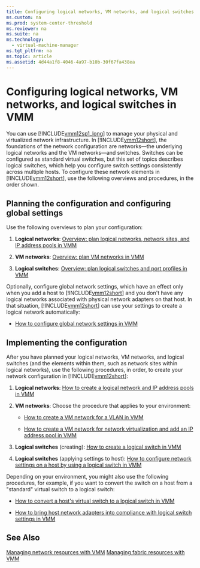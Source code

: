 ```yaml
---
title: Configuring logical networks, VM networks, and logical switches in VMM
ms.custom: na
ms.prod: system-center-threshold
ms.reviewer: na
ms.suite: na
ms.technology: 
  - virtual-machine-manager
ms.tgt_pltfrm: na
ms.topic: article
ms.assetid: 4d44a1f8-4046-4a97-b10b-30f67fa438ea
---
```

# Configuring logical networks, VM networks, and logical switches in VMM
You can use [!INCLUDE[vmm12sp1_long](../../Token/vmm12sp1_long_md.md)] to manage your physical and virtualized network infrastructure. In [!INCLUDE[vmm12short](../../Token/vmm12short_md.md)], the foundations of the network configuration are networks—the underlying logical networks and the VM networks—and switches. Switches can be configured as standard virtual switches, but this set of topics describes logical switches, which help you configure switch settings consistently across multiple hosts. To configure these network elements in [!INCLUDE[vmm12short](../../Token/vmm12short_md.md)], use the following overviews and procedures, in the order shown.

## <a name="BKMK_planning"></a>Planning the configuration and configuring global settings
Use the following overviews to plan your configuration:

1.  **Logical networks**: [Overview: plan logical networks, network sites, and IP address pools in VMM](Overview--plan-logical-networks,-network-sites,-and-IP-address-pools-in-VMM.md)

2.  **VM networks**: [Overview: plan VM networks in VMM](Overview--plan-VM-networks-in-VMM.md)

3.  **Logical switches**: [Overview: plan logical switches and port profiles in VMM](Overview--plan-logical-switches-and-port-profiles-in-VMM.md)

Optionally, configure global network settings, which have an effect only when you add a host to [!INCLUDE[vmm12short](../../Token/vmm12short_md.md)] and you don't have any logical networks associated with physical network adapters on that host. In that situation, [!INCLUDE[vmm12short](../../Token/vmm12short_md.md)] can use your settings to create a logical network automatically:

-   [How to configure global network settings in VMM](How-to-configure-global-network-settings-in-VMM.md)

## <a name="BKMK_implementing"></a>Implementing the configuration
After you have planned your logical networks, VM networks, and logical switches \(and the elements within them, such as network sites within logical networks\), use the following procedures, in order, to create your network configuration in [!INCLUDE[vmm12short](../../Token/vmm12short_md.md)]:

1.  **Logical networks**: [How to create a logical network and IP address pools in VMM](How-to-create-a-logical-network-and-IP-address-pools-in-VMM.md)

2.  **VM networks**: Choose the procedure that applies to your environment:

    -   [How to create a VM network for a VLAN in VMM](How-to-create-a-VM-network-for-a-VLAN-in-VMM.md)

    -   [How to create a VM network for network virtualization and add an IP address pool in VMM](How-to-create-a-VM-network-for-network-virtualization-and-add-an-IP-address-pool-in-VMM.md)

3.  **Logical switches** \(creating\): [How to create a logical switch in VMM](How-to-create-a-logical-switch-in-VMM.md)

4.  **Logical switches** \(applying settings to host\): [How to configure network settings on a host by using a logical switch in VMM](How-to-configure-network-settings-on-a-host-by-using-a-logical-switch-in-VMM.md)

Depending on your environment, you might also use the following procedures, for example, if you want to convert the switch on a host from a "standard" virtual switch to a logical switch:

-   [How to convert a host's virtual switch to a logical switch in VMM](How-to-convert-a-host-s-virtual-switch-to-a-logical-switch-in-VMM.md)

-   [How to bring host network adapters into compliance with logical switch settings in VMM](How-to-bring-host-network-adapters-into-compliance-with-logical-switch-settings-in-VMM.md)

## See Also
[Managing network resources with VMM](Managing-network-resources-with-VMM.md)
[Managing fabric resources with VMM](Managing-fabric-resources-with-VMM.md)


